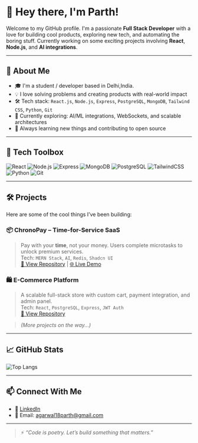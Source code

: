 # 👋 Hey there, I'm Parth!

Welcome to my GitHub profile. I'm a passionate **Full Stack Developer** with a love for building cool products, exploring new tech, and automating the boring stuff. Currently working on some exciting projects involving **React**, **Node.js**, and **AI integrations**.

---

## 🚀 About Me

- 🎓 I'm a student / developer based in Delhi,India.
- 💡 I love solving problems and creating products with real-world impact
- 🛠️ Tech stack: `React.js`, `Node.js`, `Express`, `PostgreSQL`, `MongoDB`, `Tailwind CSS`, `Python`, `Git`
- 🤖 Currently exploring: AI/ML integrations, WebSockets, and scalable architectures
- 🧠 Always learning new things and contributing to open source

---

## 🧰 Tech Toolbox

![React](https://img.shields.io/badge/-React-20232A?style=flat&logo=react)
![Node.js](https://img.shields.io/badge/-Node.js-43853D?style=flat&logo=node.js)
![Express](https://img.shields.io/badge/-Express.js-000000?style=flat&logo=express)
![MongoDB](https://img.shields.io/badge/-MongoDB-4EA94B?style=flat&logo=mongodb)
![PostgreSQL](https://img.shields.io/badge/-PostgreSQL-336791?style=flat&logo=postgresql)
![TailwindCSS](https://img.shields.io/badge/-TailwindCSS-06B6D4?style=flat&logo=tailwind-css)
![Python](https://img.shields.io/badge/-Python-3776AB?style=flat&logo=python)
![Git](https://img.shields.io/badge/-Git-F05032?style=flat&logo=git)

---

## 🛠️ Projects

Here are some of the cool things I’ve been building:

### 📦 ChronoPay – Time-for-Service SaaS  
> Pay with your **time**, not your money. Users complete microtasks to unlock premium services.  
Tech: `MERN Stack`, `AI`, `Redis`, `Shadcn UI`  
[🔗 View Repository](#) | [🌐 Live Demo](#)

### 🛍️ E-Commerce Platform  
> A scalable full-stack store with custom cart, payment integration, and admin panel.  
Tech: `React`, `PostgreSQL`, `Express`, `JWT Auth`  
[🔗 View Repository](#)

> _(More projects on the way...)_

---

## 📈 GitHub Stats

![Top Langs](https://github-readme-stats.vercel.app/api/top-langs/?username=P-arth-05&layout=compact&theme=tokyonight)

---

## 📫 Connect With Me

- 💼 [LinkedIn](https://www.linkedin.com/in/parthagarwal18/)
- 📧 Email: agarwal18parth@gmail.com
---

> ⚡ _“Code is poetry. Let’s build something that matters.”_

